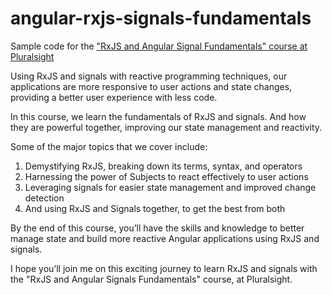 # angular-rxjs-signals-fundamentals

Sample code for the ["RxJS and Angular Signal Fundamentals" course at Pluralsight](https://www.pluralsight.com/library/courses/rxjs-angular-signals-fundamentals)

Using RxJS and signals with reactive programming techniques, our applications are more responsive to user actions and state changes, providing a better user experience with less code.

In this course, we learn the fundamentals of RxJS and signals. And how they are powerful together, improving our state management and reactivity.

Some of the major topics that we cover include:

1. Demystifying RxJS, breaking down its terms, syntax, and operators
2. Harnessing the power of Subjects to react effectively to user actions
3. Leveraging signals for easier state management and improved change detection
4. And using RxJS and Signals together, to get the best from both

By the end of this course, you’ll have the skills and knowledge to better manage state and build more reactive Angular applications using RxJS and signals.

I hope you’ll join me on this exciting journey to learn RxJS and signals with the "RxJS and Angular Signals Fundamentals" course, at Pluralsight.
